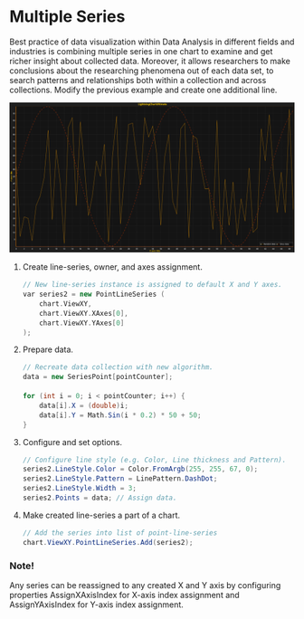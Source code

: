 # Multiple Series

Best practice of data visualization within Data Analysis in different fields and industries is combining multiple series in one chart to examine and get richer insight about collected data. Moreover, it allows researchers to make conclusions about the researching phenomena out of each data set, to search patterns and relationships both within a collection and across collections. Modify the previous example and create one additional line.

![](./assets/Tutorial_2_Chart_Reuslt.png)

1. Create line-series, owner, and axes assignment.

   ```cpp
   // New line-series instance is assigned to default X and Y axes.
   var series2 = new PointLineSeries (
       chart.ViewXY,
       chart.ViewXY.XAxes[0],
       chart.ViewXY.YAxes[0]
   );
   ```

2. Prepare data.

   ```csharp
   // Recreate data collection with new algorithm.
   data = new SeriesPoint[pointCounter];

   for (int i = 0; i < pointCounter; i++) { 
       data[i].X = (double)i; 
       data[i].Y = Math.Sin(i * 0.2) * 50 + 50; 
   }
   ```

3. Configure and set options.

   ```csharp
   // Configure line style (e.g. Color, Line thickness and Pattern).
   series2.LineStyle.Color = Color.FromArgb(255, 255, 67, 0); 
   series2.LineStyle.Pattern = LinePattern.DashDot;
   series2.LineStyle.Width = 3;
   series2.Points = data; // Assign data.
   ```

4. Make created line-series a part of a chart.

   ```csharp
   // Add the series into list of point-line-series 
   chart.ViewXY.PointLineSeries.Add(series2);
   ```

### Note!
Any series can be reassigned to any created X and Y axis by configuring properties AssignXAxisIndex for X-axis index assignment and AssignYAxisIndex for Y-axis index assignment.

